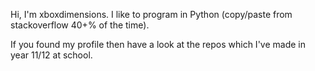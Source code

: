 Hi, I'm xboxdimensions. I like to program in Python (copy/paste from stackoverflow 40+% of the time).

If you found my profile then have a look at the repos which I've made in year 11/12 at school.
